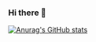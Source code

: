 ### Hi there 👋

[![Anurag's GitHub stats](https://github-readme-stats.vercel.app/api?username=haoheliu)](https://github.com/anuraghazra/github-readme-stats)

<!--
**haoheliu/haoheliu** is a ✨ _special_ ✨ repository because its `README.md` (this file) appears on your GitHub profile.

Here are some ideas to get you started:

- 🔭 I’m currently working on ...
- 🌱 I’m currently learning ...
- 👯 I’m looking to collaborate on ...
- 🤔 I’m looking for help with ...
- 💬 Ask me about ...
- 📫 How to reach me: ...
- 😄 Pronouns: ...
- ⚡ Fun fact: ...
-->
